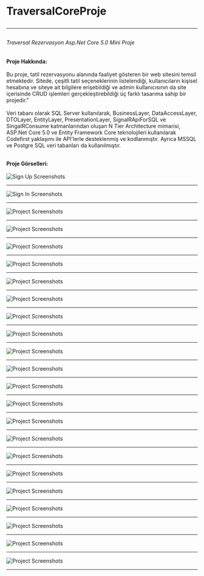 # TraversalCoreProje <hr/>
###### Traversal Rezervasyon Asp.Net Core 5.0 Mini Proje <br/>
**Proje Hakkında:** <br/><br/>
Bu proje, tatil rezervasyonu alanında faaliyet gösteren bir web sitesini temsil etmektedir. Sitede, çeşitli tatil seçeneklerinin listelendiği, kullanıcıların kişisel hesabına ve siteye ait bilgilere erişebildiği ve admin kullanıcısının da site içerisinde CRUD işlemleri gerçekleştirebildiği üç farklı tasarıma sahip bir projedir."
<br/><br/>
Veri tabanı olarak SQL Server kullanılarak, BusinessLayer, DataAccessLayer, DTOLayer, EntityLayer, PresentationLayer, SignalRApiForSQL ve SingalRConsume katmanlarından oluşan N Tier Architecture mimarisi, ASP.Net Core 5.0 ve Entity Framework Core teknolojileri kullanılarak Codefirst yaklaşımı ile API'lerle desteklenmiş ve kodlanmıştır. Ayrıca MSSQL ve Postgre SQL veri tabanları da kullanılmıştır.<br/><br/>

**Proje Görselleri:** <br/>
<br/>
![Sign Up Screenshots](https://github.com/Olyala94/TraversalCoreProje/blob/master/TraversalCoreProje/Screen.img/SignUp.png) <hr/>
![Sign In Screenshots](https://github.com/Olyala94/TraversalCoreProje/blob/master/TraversalCoreProje/Screen.img/LogIn.png)<hr/>
![Project Screenshots](https://github.com/Olyala94/TraversalCoreProje/blob/master/TraversalCoreProje/Screen.img/AnaSayfa.png)<hr/>
![Project Screenshots](https://github.com/Olyala94/TraversalCoreProje/blob/master/TraversalCoreProje/Screen.img/AnaSayfa2.png)<hr/>
![Project Screenshots](https://github.com/Olyala94/TraversalCoreProje/blob/master/TraversalCoreProje/Screen.img/AnaSayfaDark.png)<hr/>
![Project Screenshots](https://github.com/Olyala94/TraversalCoreProje/blob/master/TraversalCoreProje/Screen.img/MailG%C3%B6nder.png)<hr/>
![Project Screenshots](https://github.com/Olyala94/TraversalCoreProje/blob/master/TraversalCoreProje/Screen.img/MemberDash.png)<hr/>
![Project Screenshots](https://github.com/Olyala94/TraversalCoreProje/blob/master/TraversalCoreProje/Screen.img/Member_Profilim.png)<hr/>
![Project Screenshots](https://github.com/Olyala94/TraversalCoreProje/blob/master/TraversalCoreProje/Screen.img/Mesajlar.png)<hr/>
![Project Screenshots](https://github.com/Olyala94/TraversalCoreProje/blob/master/TraversalCoreProje/Screen.img/Misafirler.png)<hr/>
![Project Screenshots](https://github.com/Olyala94/TraversalCoreProje/blob/master/TraversalCoreProje/Screen.img/Onay_bek.png)<hr/>
![Project Screenshots](https://github.com/Olyala94/TraversalCoreProje/blob/master/TraversalCoreProje/Screen.img/PdfRapor.png)<hr/>
![Project Screenshots](https://github.com/Olyala94/TraversalCoreProje/blob/master/TraversalCoreProje/Screen.img/SonRotalar.png)<hr/>
![Project Screenshots](https://github.com/Olyala94/TraversalCoreProje/blob/master/TraversalCoreProje/Screen.img/Tur_Rotalar%C4%B1.png)<hr/>
![Project Screenshots](https://github.com/Olyala94/TraversalCoreProje/blob/master/TraversalCoreProje/Screen.img/Yeni_Rezv.png)<hr/>
![Project Screenshots](https://github.com/Olyala94/TraversalCoreProje/blob/master/TraversalCoreProje/Screen.img/YorumListesi.png)<hr/>
![Project Screenshots](https://github.com/Olyala94/TraversalCoreProje/blob/master/TraversalCoreProje/Screen.img/ileti%C5%9Fim.png)<hr/>
![Project Screenshots](https://github.com/Olyala94/TraversalCoreProje/blob/master/TraversalCoreProje/Screen.img/ileti%C5%9FimDark.png)<hr/>
![Project Screenshots](https://github.com/Olyala94/TraversalCoreProje/blob/master/TraversalCoreProje/Screen.img/rehberler.png)<hr/>
![Project Screenshots](https://github.com/Olyala94/TraversalCoreProje/blob/master/TraversalCoreProje/Screen.img/rehberlerDark.png)<hr/>
![Project Screenshots](https://github.com/Olyala94/TraversalCoreProje/blob/master/TraversalCoreProje/Screen.img/rotalar.png)<hr/>
![Project Screenshots](https://github.com/Olyala94/TraversalCoreProje/blob/master/TraversalCoreProje/Screen.img/AdminRehberler.png)<hr/>
![Project Screenshots](https://github.com/Olyala94/TraversalCoreProje/blob/master/TraversalCoreProje/Screen.img/Ads%C4%B1z.png)<hr/>
